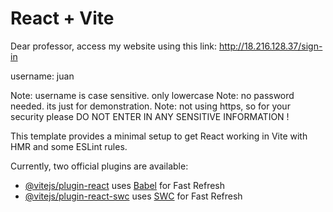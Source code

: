 # React + Vite

Dear professor, access my website using this link:
http://18.216.128.37/sign-in

username: juan

Note: username is case sensitive. only lowercase
Note: no password needed. its just for demonstration.
Note: not using https, so for your security please DO NOT ENTER IN ANY SENSITIVE INFORMATION !

This template provides a minimal setup to get React working in Vite with HMR and some ESLint rules.

Currently, two official plugins are available:

- [@vitejs/plugin-react](https://github.com/vitejs/vite-plugin-react/blob/main/packages/plugin-react/README.md) uses [Babel](https://babeljs.io/) for Fast Refresh
- [@vitejs/plugin-react-swc](https://github.com/vitejs/vite-plugin-react-swc) uses [SWC](https://swc.rs/) for Fast Refresh
